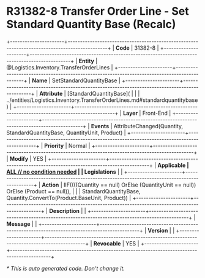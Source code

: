﻿---
erp.type: front-end-business-rule
erp.entity: Logistics.Inventory.TransferOrderLines
---

# R31382-8 Transfer Order Line - Set Standard Quantity Base (Recalc)
+----------------------+----------------------------------------------------------------------------------------------+
| **Code**             | 31382-8                                                                                      |
+----------------------+----------------------------------------------------------------------------------------------+
| **Entity**           | @Logistics.Inventory.TransferOrderLines                                                      |
+----------------------+----------------------------------------------------------------------------------------------+
| **Name**             | SetStandardQuantityBase                                                                      |
+----------------------+----------------------------------------------------------------------------------------------+
| **Attribute**        | [StandardQuantityBase](                                                                      |
|                      | ../entities/Logistics.Inventory.TransferOrderLines.md#standardquantitybase)                  |
+----------------------+----------------------------------------------------------------------------------------------+
| **Layer**            | Front-End                                                                                    |
+----------------------+----------------------------------------------------------------------------------------------+
| **Events**           | AttributeChanged(Quantity, StandardQuantityBase, QuantityUnit, Product)                      |
+----------------------+----------------------------------------------------------------------------------------------+
| **Priority**         | Normal                                                                                       |
+----------------------+----------------------------------------------------------------------------------------------+
| **Modify**           | YES                                                                                          |
+----------------------+----------------------------------------------------------------------------------------------+
| **Applicable         | [ALL // no condition needed](xref:applicable-legislations)                                   |
| Legislations**       |                                                                                              |
+----------------------+----------------------------------------------------------------------------------------------+
| **Action**           | IIF((((Quantity == null) OrElse (QuantityUnit == null)) OrElse (Product == null)),           |
|                      | StandardQuantityBase, Quantity.ConvertTo(Product.BaseUnit, Product))                         |
+----------------------+----------------------------------------------------------------------------------------------+
| **Description**      |                                                                                              |
+----------------------+----------------------------------------------------------------------------------------------+
| **Message**          |                                                                                              |
+----------------------+----------------------------------------------------------------------------------------------+
| **Version**          |                                                                                              |
+----------------------+----------------------------------------------------------------------------------------------+
| **Revocable**        | YES                                                                                          |
+----------------------+----------------------------------------------------------------------------------------------+

*\* This is auto generated code. Don't change it.*

